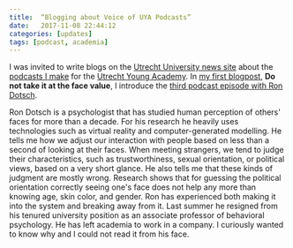 ```yaml
---
title:  “Blogging about Voice of UYA Podcasts”
date:   2017-11-08 22:44:12
categories: [updates]
tags: [podcast, academia]
---
```

I was invited to write blogs on the [Utrecht University news site][dub] about the [podcasts I make][soundcloud] for the [Utrecht Young Academy][uya]. In [my first blogpost][dubblog], **Do not take it at the face value**, I introduce the [third podcast episode with Ron Dotsch][ronpodcast].

Ron Dotsch is a psychologist that has studied human perception of others' faces for more than a decade. For his research he heavily uses technologies such as virtual reality and computer-generated modelling. He tells me how we adjust our interaction with people based on less than a second of looking at their faces. When meeting strangers, we tend to judge their characteristics, such as trustworthiness, sexual orientation, or political views, based on a very short glance. He also tells me that these kinds of judgment are mostly wrong. Research shows that for guessing the political orientation correctly seeing one's face does not help any more than knowing age, skin color, and gender.
Ron has experienced both making it into the system and breaking away from it. Last summer he resigned from his tenured university position as an associate professor of behavioral psychology. He has left academia to work in a company. I curiously wanted to know why and I could not read it from his face.

[dubblog]:     https://www.dub.uu.nl/en/blog/do-not-take-it-face-value
[ronpodcast]:  https://soundcloud.com/utrechtyoungacademy/voice-of-uya-ron-dotsch
[dub]:         https://www.dub.uu.nl/en/
[soundcloud]:  https://soundcloud.com/utrechtyoungacademy
[uya]:	       https://www.uu.nl/en/research/utrecht-young-academy
